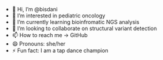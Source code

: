 - 👋 Hi, I’m @bisdani
- 👀 I’m interested in pediatric oncology
- 🌱 I’m currently learning bioinfromatic NGS analysis
- 💞️ I’m looking to collaborate on structural variant detection
- 📫 How to reach me -> GitHub
- 😄 Pronouns: she/her
- ⚡ Fun fact: I am a tap dance champion

<!---
bisdani/bisdani is a ✨ special ✨ repository because its `README.md` (this file) appears on your GitHub profile.
You can click the Preview link to take a look at your changes.
--->
